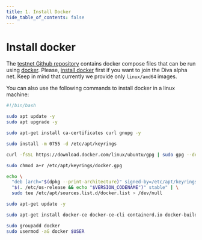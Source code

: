 ```yaml
---
title: 1. Install Docker
hide_table_of_contents: false
---
```


#  Install docker

The [testnet Github repository](https://github.com/shamirlabs/diva-alpha-net) contains docker compose files that can be run using [docker](https://www.docker.com/). Please, [install docker](https://docs.docker.com/engine/install/) first if you want to join the Diva alpha net. Keep in mind that currently we provide only `linux/amd64` images.

You can also use the following commands to install docker in a linux machine:

```bash
#!/bin/bash

sudo apt update -y
sudo apt upgrade -y

sudo apt-get install ca-certificates curl gnupg -y

sudo install -m 0755 -d /etc/apt/keyrings

curl -fsSL https://download.docker.com/linux/ubuntu/gpg | sudo gpg --dearmor -o /etc/apt/keyrings/docker.gpg

sudo chmod a+r /etc/apt/keyrings/docker.gpg

echo \
  "deb [arch="$(dpkg --print-architecture)" signed-by=/etc/apt/keyrings/docker.gpg] https://download.docker.com/linux/ubuntu \
  "$(. /etc/os-release && echo "$VERSION_CODENAME")" stable" | \
  sudo tee /etc/apt/sources.list.d/docker.list > /dev/null

sudo apt-get update -y

sudo apt-get install docker-ce docker-ce-cli containerd.io docker-buildx-plugin docker-compose-plugin -y

sudo groupadd docker
sudo usermod -aG docker $USER
```